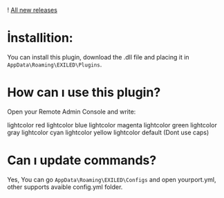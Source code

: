 ! [All new releases](https://github.com/Treaxy/LightColor/releases)

# İnstallition:

You can install this plugin, download the .dll file and placing it in ``AppData\Roaming\EXILED\Plugins``.


# How can ı use this plugin?

Open your Remote Admin Console and write:

lightcolor red
lightcolor blue
lightcolor magenta
lightcolor green
lightcolor gray
lightcolor cyan
lightcolor yellow
lightcolor default
(Dont use caps)


# Can ı update commands?

Yes, 
You can go ``AppData\Roaming\EXILED\Configs`` and open yourport.yml, other supports avaible config.yml folder.
